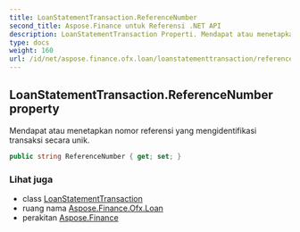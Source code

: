 ```yaml
---
title: LoanStatementTransaction.ReferenceNumber
second_title: Aspose.Finance untuk Referensi .NET API
description: LoanStatementTransaction Properti. Mendapat atau menetapkan nomor referensi yang mengidentifikasi transaksi secara unik.
type: docs
weight: 160
url: /id/net/aspose.finance.ofx.loan/loanstatementtransaction/referencenumber/
---
```

## LoanStatementTransaction.ReferenceNumber property

Mendapat atau menetapkan nomor referensi yang mengidentifikasi transaksi secara unik.

```csharp
public string ReferenceNumber { get; set; }
```

### Lihat juga

* class [LoanStatementTransaction](../)
* ruang nama [Aspose.Finance.Ofx.Loan](../../loanstatementtransaction/)
* perakitan [Aspose.Finance](../../../)


